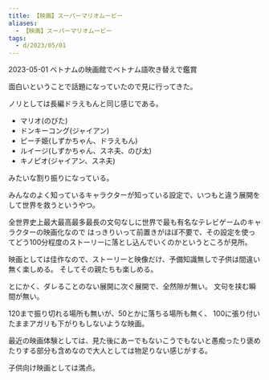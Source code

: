 ```yaml
---
title: 【映画】スーパーマリオムービー
aliases:
  - 【映画】スーパーマリオムービー
tags:
  - d/2023/05/01
---
```


2023-05-01 ベトナムの映画館でベトナム語吹き替えで鑑賞

面白いということで話題になっていたので見に行ってきた。

ノリとしては長編ドラえもんと同じ感じである。

 - マリオ(のびた)
 - ドンキーコング(ジャイアン)
 - ピーチ姫(しずかちゃん、ドラえもん)
 - ルイージ(しずかちゃん、スネ夫、のび太)
 - キノピオ(ジャイアン、スネ夫)

みたいな割り振りになっている。

みんなのよく知っているキャラクターが知っている設定で、いつもと違う展開をして世界を救うというやつ。

全世界史上最大最高最多最長の文句なしに世界で最も有名なテレビゲームのキャラクターの映画化なので
はっきりいって前置きがほぼ不要で、その設定を使ってどう100分程度のストーリーに落とし込んでいくのかというところが見所。

映画としては佳作なので、ストーリーと映像だけ、予備知識無しで子供は間違い無く楽しめる。
そしてその親たちも楽しめる。

とにかく、ダレることのない展開に次ぐ展開で、全然隙が無い。
文句を挟む瞬間が無い。

120まで振り切れる場所も無いが、50とかに落ちる場所も無く、
100に張り付いたままアガリも下がりもしないような映画。

最近の映画体験としては、見た後にあーでもないこうでもないと愚痴ったり褒めたりする部分も含めなので大人としては物足りない感じがする。

子供向け映画としては満点。























